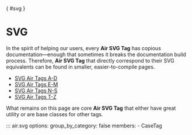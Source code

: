 [](){ #svg }

# SVG

  
In the spirit of helping our users, every **Air SVG Tag** has copious documentation—enough that sometimes it breaks the documentation build process. Therefore, **Air SVG Tag** that directly correspond to their SVG equivalents can be found in smaller, easier-to-compile pages.


- [SVG Air Tags A-D](svg-tags-a-d.md)
- [SVG Air Tags E-M](svg-tags-e-m.md)
- [SVG Air Tags N-S](svg-tags-n-s.md)
- [SVG Air Tags T-Z](svg-tags-t-z.md)


What remains on this page are core **Air SVG Tag** that either have great utility or are base classes for other tags.



::: air.svg
    options:
      group_by_category: false
      members:
        - CaseTag
